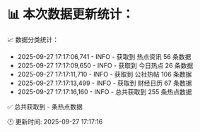 📊 本次数据更新统计：
==========================

📈 数据分类统计：
- 2025-09-27 17:17:06,741 - INFO - 获取到 热点资讯 56 条数据
- 2025-09-27 17:17:09,650 - INFO - 获取到 今日热点 26 条数据
- 2025-09-27 17:17:11,710 - INFO - 获取到 公社热帖 106 条数据
- 2025-09-27 17:17:13,499 - INFO - 获取到 财经日历 67 条数据
- 2025-09-27 17:17:16,160 - INFO - 总共获取到 255 条热点数据

✅ 总共获取到 - 条热点数据

🕐 更新时间: 2025-09-27 17:17:16
